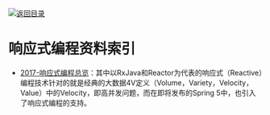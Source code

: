 [![返回目录](https://parg.co/UGo)](https://parg.co/b4z) 



# 响应式编程资料索引



- [2017-响应式编程总览](http://emacoo.cn/backend/reactive-overview/)：其中以RxJava和Reactor为代表的响应式（Reactive）编程技术针对的就是经典的大数据4V定义（Volume，Variety，Velocity，Value）中的Velocity，即高并发问题，而在即将发布的Spring 5中，也引入了响应式编程的支持。